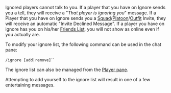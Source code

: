 Ignored players cannot talk to you. If a player that you have on Ignore sends
you a tell, they will receive a "_That player is ignoring you_" message. If a
Player that you have on Ignore sends you a
[Squad](Squad.md)/[Platoon](Platoon.md)/[Outfit](Outfit.md) Invite, they will
receive an automatic "Invite Declined Message". If a player you have on ignore
has you on his/her [Friends List](../commands/Friends_List.md), you will not
show as online even if you actually are.

To modify your ignore list, the following command can be used in the chat pane:

`/ignore [add|remove]`<charactername>``

The ignore list can also be managed from the [Player pane](Player_pane.md).

Attempting to add yourself to the ignore list will result in one of a few
entertaining messages.

<!--[category:Terminology](category:Terminology.md)-->
